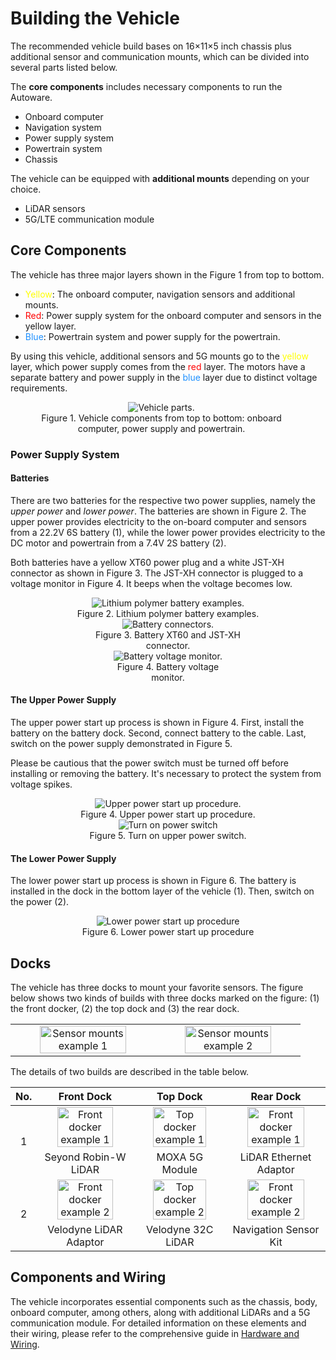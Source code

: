 # Building the Vehicle

The recommended vehicle build bases on 16×11×5 inch chassis plus additional sensor and communication mounts, which can be divided into several parts listed below.

The **core components** includes necessary components to run the Autoware.

- Onboard computer
- Navigation system
- Power supply system
- Powertrain system
- Chassis

The vehicle can be equipped with **additional mounts** depending on your choice.

- LiDAR sensors
- 5G/LTE communication module


## Core Components

The vehicle has three major layers shown in the Figure 1 from top to bottom.

- <span style="color: Yellow">Yellow</span>: The onboard computer, navigation sensors and additional mounts.
- <span style="color: Red">Red</span>: Power supply system for the onboard computer and sensors in the yellow layer.
- <span style="color: DodgerBlue">Blue</span>: Powertrain system and power supply for the powertrain.

By using this vehicle, additional sensors and 5G mounts go to the <span style="color: Yellow">yellow</span> layer, which power supply comes from the <span style="color: Red">red</span> layer. The motors have a separate battery and power supply in the <span style="color: DodgerBlue">blue</span> layer due to distinct voltage requirements.

<figure style="width: 80%; text-align: center;">
	<img src="./figures/vehicle_parts.jpg" alt="Vehicle parts.">
	<figcaption>Figure 1. Vehicle components from top to bottom: onboard computer, power supply and powertrain.</figcaption>
</figure>

### Power Supply System

#### Batteries

There are two batteries for the respective two power supplies, namely the *upper power* and *lower power*. The batteries are shown in Figure 2. The upper power provides electricity to the on-board computer and sensors from a 22.2V 6S battery (1), while the lower power provides electricity to the DC motor and powertrain from a 7.4V 2S battery (2).

Both batteries have a yellow XT60 power plug and a white JST-XH connector as shown in Figure 3. The JST-XH connector is plugged to a voltage monitor in Figure 4. It beeps when the voltage becomes low.

<figure style="width: 80%; text-align: center; margin: auto;">
	<img src="./figures/lipo_batteries.webp" alt="Lithium polymer battery examples.">
	<figcaption>Figure 2. Lithium polymer battery examples.</figcaption>
</figure>

<figure style="width: 50%; text-align: center; margin: auto;">
	<img src="./figures/battery_connectors.webp" alt="Battery connectors.">
	<figcaption>Figure 3. Battery XT60 and JST-XH connector.</figcaption>
</figure>

<figure style="width: 40%; text-align: center; margin: auto;">
	<img src="./figures/voltage_monitor.webp" alt="Battery voltage monitor.">
	<figcaption>Figure 4. Battery voltage monitor.</figcaption>
</figure>

#### The Upper Power Supply

The upper power start up process is shown in Figure 4. First, install the battery on the battery dock. Second, connect battery to the cable. Last, switch on the power supply demonstrated in Figure 5.

Please be cautious that the power switch must be turned off before installing or removing the battery. It's necessary to protect the system from voltage spikes.

<figure style="width: 80%; text-align: center; margin: auto;">
	<img src="./figures/battery_installation_steps.jpg" alt="Upper power start up procedure.">
	<figcaption>Figure 4. Upper power start up procedure.</figcaption>
</figure>


<figure style="width: 80%; text-align: center; margin: auto;">
	<img src="./figures/upper_power_switch_with_arrow.jpg" alt="Turn on power switch">
	<figcaption>Figure 5. Turn on upper power switch.</figcaption>
</figure>

#### The Lower Power Supply

The lower power start up process is shown in Figure 6. The battery is installed in the dock in the bottom layer of the vehicle (1). Then, switch on the power (2).

<figure style="width: 60%; text-align: center; margin: auto;">
	<img src="./figures/lower_power_installation.webp" alt="Lower power start up procedure">
	<figcaption>Figure 6. Lower power start up procedure</figcaption>
</figure>


## Docks

The vehicle has three docks to mount your favorite sensors. The figure below shows two kinds of builds with three docks marked on the figure: (1) the front docker, (2) the top dock and (3) the rear dock.

<table align="center" border="0">
  <tbody>
    <tr>
      <td align="center" valign="bottom">
        <img src="figures/sensor_mounts-1.webp" alt="Sensor mounts example 1" width="80%"/>
      </td>
      <td align="center" valign="bottom">
        <img src="figures/sensor_mounts-2.webp" alt="Sensor mounts example 2" width="80%"/>
      </td>
    </tr>
  </tbody>
</table>

The details of two builds are described in the table below.

<table align="center" border="0">
  <thead>
    <tr>
      <th align="center">No.</td>
      <th align="center">Front Dock</td>
      <th align="center">Top Dock</td>
      <th align="center">Rear Dock</td>
    </tr>
  </thead>
  <tbody>
    <tr>
      <td align="center" valign="middle" rowspan="2">1</td>
      <td align="center" valign="bottom">
        <img src="figures/front_dock-1.webp" alt="Front docker example 1" width="80%"/>
      </td>
      <td align="center" valign="bottom">
        <img src="figures/top_dock-1.webp" alt="Top docker example 1" width="80%"/>
      </td>
      <td align="center" valign="bottom">
        <img src="figures/rear_dock-1.webp" alt="Front docker example 1" width="80%"/>
      </td>
    </tr>
    <tr>
      <td align="center">Seyond Robin-W LiDAR</td>
      <td align="center">MOXA 5G Module</td>
      <td align="center">LiDAR Ethernet Adaptor</td>
    </tr>
    <tr>
      <td align="center" valign="middle" rowspan="2">2</td>
      <td align="center" valign="bottom">
        <img src="figures/front_dock-2.webp" alt="Front docker example 2" width="80%"/>
      </td>
      <td align="center" valign="bottom">
        <img src="figures/top_dock-2.webp" alt="Top docker example 2" width="80%"/>
      </td>
      <td align="center" valign="bottom">
        <img src="figures/rear_dock-2.webp" alt="Front docker example 2" width="80%"/>
      </td>
    </tr>
    <tr>
      <td align="center">Velodyne LiDAR Adaptor</td>
      <td align="center">Velodyne 32C LiDAR</td>
      <td align="center">Navigation Sensor Kit</td>
    </tr>
  </tbody>
</table>

## Components and Wiring

The vehicle incorporates essential components such as the chassis, body, onboard computer, among others, along with additional LiDARs and a 5G communication module. For detailed information on these elements and their wiring, please refer to the comprehensive guide in [Hardware and Wiring](hardware_and_wiring.md).
